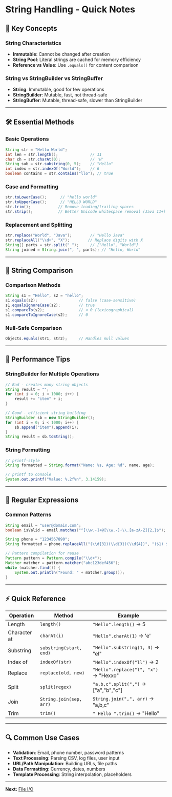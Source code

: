 # String Handling - Quick Notes

## 🎯 **Key Concepts**

### **String Characteristics**
- **Immutable**: Cannot be changed after creation
- **String Pool**: Literal strings are cached for memory efficiency
- **Reference vs Value**: Use `.equals()` for content comparison

### **String vs StringBuilder vs StringBuffer**
- **String**: Immutable, good for few operations
- **StringBuilder**: Mutable, fast, not thread-safe
- **StringBuffer**: Mutable, thread-safe, slower than StringBuilder

---

## 🛠️ **Essential Methods**

### **Basic Operations**
```java
String str = "Hello World";
int len = str.length();              // 11
char ch = str.charAt(0);             // 'H'
String sub = str.substring(0, 5);    // "Hello"
int index = str.indexOf("World");    // 6
boolean contains = str.contains("llo"); // true
```

### **Case and Formatting**
```java
str.toLowerCase();      // "hello world"
str.toUpperCase();      // "HELLO WORLD"
str.trim();            // Remove leading/trailing spaces
str.strip();           // Better Unicode whitespace removal (Java 11+)
```

### **Replacement and Splitting**
```java
str.replace("World", "Java");        // "Hello Java"
str.replaceAll("\\d+", "X");        // Replace digits with X
String[] parts = str.split(" ");     // ["Hello", "World"]
String joined = String.join(", ", parts); // "Hello, World"
```

---

## 📝 **String Comparison**

### **Comparison Methods**
```java
String s1 = "Hello", s2 = "hello";
s1.equals(s2);                  // false (case-sensitive)
s1.equalsIgnoreCase(s2);        // true
s1.compareTo(s2);               // < 0 (lexicographical)
s1.compareToIgnoreCase(s2);     // 0
```

### **Null-Safe Comparison**
```java
Objects.equals(str1, str2);     // Handles null values
```

---

## 🔧 **Performance Tips**

### **StringBuilder for Multiple Operations**
```java
// Bad - creates many string objects
String result = "";
for (int i = 0; i < 1000; i++) {
    result += "item" + i;
}

// Good - efficient string building
StringBuilder sb = new StringBuilder();
for (int i = 0; i < 1000; i++) {
    sb.append("item").append(i);
}
String result = sb.toString();
```

### **String Formatting**
```java
// printf-style
String formatted = String.format("Name: %s, Age: %d", name, age);

// printf to console
System.out.printf("Value: %.2f%n", 3.14159);
```

---

## 🎨 **Regular Expressions**

### **Common Patterns**
```java
String email = "user@domain.com";
boolean isValid = email.matches("^[\\w.-]+@[\\w.-]+\\.[a-zA-Z]{2,}$");

String phone = "1234567890";
String formatted = phone.replaceAll("(\\d{3})(\\d{3})(\\d{4})", "($1) $2-$3");

// Pattern compilation for reuse
Pattern pattern = Pattern.compile("\\d+");
Matcher matcher = pattern.matcher("abc123def456");
while (matcher.find()) {
    System.out.println("Found: " + matcher.group());
}
```

---

## ⚡ **Quick Reference**

| Operation | Method | Example |
|-----------|---------|---------|
| Length | `length()` | `"Hello".length()` → 5 |
| Character at | `charAt(i)` | `"Hello".charAt(1)` → 'e' |
| Substring | `substring(start, end)` | `"Hello".substring(1, 3)` → "el" |
| Index of | `indexOf(str)` | `"Hello".indexOf("ll")` → 2 |
| Replace | `replace(old, new)` | `"Hello".replace("l", "x")` → "Hexxo" |
| Split | `split(regex)` | `"a,b,c".split(",")` → ["a","b","c"] |
| Join | `String.join(sep, arr)` | `String.join(",", arr)` → "a,b,c" |
| Trim | `trim()` | `" Hello ".trim()` → "Hello" |

---

## 🔍 **Common Use Cases**

- **Validation**: Email, phone number, password patterns
- **Text Processing**: Parsing CSV, log files, user input
- **URL/Path Manipulation**: Building URLs, file paths
- **Data Formatting**: Currency, dates, numbers
- **Template Processing**: String interpolation, placeholders

---

**Next:** [File I/O](../08-File-IO/README.md)